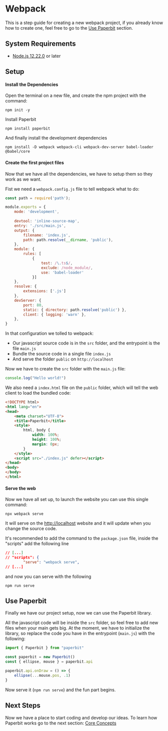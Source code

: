 # Webpack

This is a step guide for creating a new webpack project, 
if you already know how to create one,
feel free to go to the [Use Paperbit](#use-paperbit) section.

## System Requirements
 * <a href="http://nodejs.org/" target="_blank">Node.js 12.22.0</a> or later
 
## Setup

#### Install the Dependencies
Open the terminal on a new file, and create the npm project with the command:

	npm init -y


Install Paperbit

	npm install paperbit 

And finally install the development dependencies

	npm install -D webpack webpack-cli webpack-dev-server babel-loader @babel/core


#### Create the first project files
Now that we have all the dependencies, we have to setup them so they work as we want.

Fist we need a `webpack.config.js` file to tell webpack what to do:
```javascript
const path = require('path');

module.exports = {
	mode: 'development',
	
	devtool: 'inline-source-map',
	entry: './src/main.js',
	output: {
		filename: 'index.js',
		path: path.resolve(__dirname, 'public'),
	},
	module: {
		rules: [
			{
				test: /\.ts$/,
				exclude: /node_module/,
				use: 'babel-loader'
			}]
	},
	resolve: {
		extensions: ['.js']
	},
	devServer: {
		port: 80,
		static: { directory: path.resolve('public') },
		client: { logging: 'warn' },
	},
}
```

In that configuration we tolled to webpack:

- Our javascript source code is in the `src` folder, and the entrypoint is the file `main.js`
- Bundle the source code in a single file `index.js`
- And serve the folder `public` on `http://localhost` 

Now we have to create the `src` folder with the `main.js` file:
```javascript
console.log("Hello world!")
```
We also need a `index.html` file on the `public` folder, which will tell the web client to load the bundled code:
```html
<!DOCTYPE html>
<html lang="en">
<head>
	<meta charset="UTF-8">
	<title>Paperbit</title>
	<style>
		html, body {
			width: 100%;
			height: 100%;
			margin: 0px;
		}
	</style>
	<script src="./index.js" defer></script>
</head>
<body>
</body>
</html>
```

#### Serve the web
Now we have all set up, to launch the website you can use this single command:

	npx webpack serve

It will serve on the <http://localhost> website 
and it will update when you change the source code.

It's recommended to add the command to the `package.json` file, inside the "scripts" add the following line
```json
// [...]
// "scripts": {
		"serve": "webpack serve",
// [...]
```
and now you can serve with the following

	npm run serve

## Use Paperbit

Finally we have our project setup, now we can use the Paperbit library.

All the javascript code will be inside the `src` folder, so feel free to add new files when your main gets big.
At the moment, we have to initialize the library, so replace the code you have in the entrypoint (`main.js`) with the following:

```javascript
import { Paperbit } from "paperbit"

const paperbit = new Paperbit()
const { ellipse, mouse } = paperbit.api

paperbit.api.onDraw = () => {
	ellipse(...mouse.pos, .1)
}
```

Now serve it (`npm run serve`) and the fun part begins.

## Next Steps

Now we have a place to start coding and develop our ideas.
To learn how Paperbit works go to the next section: [Core Concepts](./../core_concepts.md)